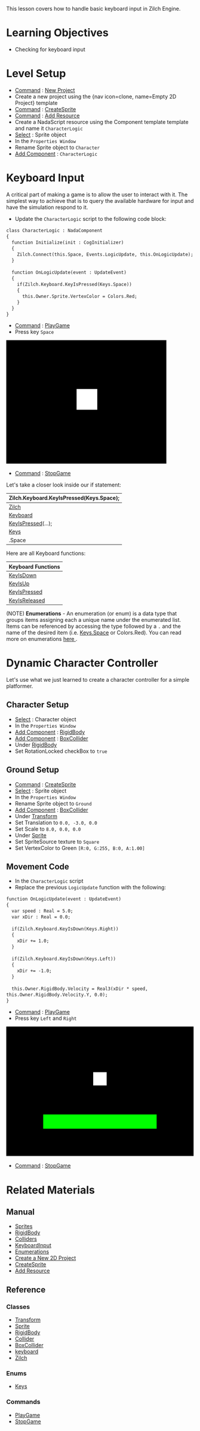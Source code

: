 This lesson covers how to handle basic keyboard input in Zilch Engine.


 # Learning Objectives

- Checking for keyboard input

 # Level Setup
- [ Command](../../zilchmanual/editor/editorcommands/commands.md) : [ New Project](../../../code_reference/command_reference.md#newproject)
 - Create a new project using the {nav icon=clone, name=Empty 2D Project} template
- [ Command](../../zilchmanual/editor/editorcommands/commands.md) : [CreateSprite](../../zilchmanual/editor/editorcommands/createobject.md)
- [ Command](../../zilchmanual/editor/editorcommands/commands.md) : [Add Resource](../../zilchmanual/editor/editorcommands/resourceadding.md)
 - Create a NadaScript resource using the Component template template and name it `CharacterLogic`
- [Select](../../zilchmanual/editor/editorcommands/selectobject.md) : Sprite object
- In the `Properties Window`
 - Rename Sprite object to `Character`
 - [Add Component](../../zilchmanual/editor/addremovecomponent.md) : `CharacterLogic`

 # Keyboard Input

A critical part of making a game is to allow the user to interact with it. The simplest way to achieve that is to query the available hardware for input and have the simulation respond to it.

 - Update the `CharacterLogic` script to the following code block:

```TS:Keyboard Input
class CharacterLogic : NadaComponent
{
  function Initialize(init : CogInitializer)
  {
    Zilch.Connect(this.Space, Events.LogicUpdate, this.OnLogicUpdate);
  }

  function OnLogicUpdate(event : UpdateEvent)
  {
    if(Zilch.Keyboard.KeyIsPressed(Keys.Space))
    {
      this.Owner.Sprite.VertexColor = Colors.Red;
    }
  }
}
```
- [ Command](../../zilchmanual/editor/editorcommands/commands.md) : [ PlayGame](../../../code_reference/command_reference.md#playgame)
 - Press key `Space`



![SimpleInput](https://raw.githubusercontent.com/ZilchEngine/ZilchFiles/master/doc_files/89953.gif)


- [ Command](../../zilchmanual/editor/editorcommands/commands.md) : [ StopGame](../../../code_reference/command_reference.md#stopgame)

Let's take a closer look inside our if statement:

| Zilch.Keyboard.KeyIsPressed(Keys.Space); |
|-----------------------------------------------|
| [Zilch](../../../code_reference/class_reference/zilch.md) | Accessing the Zilch engine class |
| [Keyboard](../../../code_reference/class_reference/keyboard.md) | Accessing Keyboard class |
| [KeyIsPressed](../../../code_reference/class_reference/keyboard.md#keyispressed-zilch-engine)(...); | Function that determines whether a given key has been pressed this frame |
| [Keys](../../../code_reference/enum_reference.md#keys) | Enumeration containing all keyboard keys |
| .Space |  The enumeration index corresponding to the `Space` key |

Here are all Keyboard functions:

| Keyboard Functions |
|-----------------------|
| [KeyIsDown](../../../code_reference/class_reference/keyboard.md#keyisdown-zilch-engine-do) | Checks whether a given key is currently down this frame |
| [KeyIsUp](../../../code_reference/class_reference/keyboard.md#keyisup-zilch-engine-docu) | Checks whether a given key is currently down this frame|
| [KeyIsPressed](../../../code_reference/class_reference/keyboard.md#keyispressed-zilch-engine) | Checks whether a given key was pressed this frame |
| [KeyIsReleased](../../../code_reference/class_reference/keyboard.md#keyisreleased-zilch-engin) | Checks whether a given key was released this frame |

(NOTE) **Enumerations** - 
An enumeration (or enum) is a data type that groups items assigning each a unique name under the enumerated list. Items can be referenced by accessing the type followed by a `.` and the name of the desired item (i.e. [Keys.Space](../../../code_reference/enum_reference.md#keys) or Colors.Red). You can read more on enumerations [ here ](../../zilchmanual/nada_in_zilch/enums.md).

 # Dynamic Character Controller

Let's use what we just learned to create a character controller for a simple platformer.

 ## Character Setup

- [Select](../../zilchmanual/editor/editorcommands/selectobject.md) : Character object
- In the `Properties Window`
 - [Add Component](../../zilchmanual/editor/addremovecomponent.md) : [RigidBody](../../../code_reference/class_reference/rigidbody.md)
 - [Add Component](../../zilchmanual/editor/addremovecomponent.md) : [BoxCollider](../../../code_reference/class_reference/boxcollider.md)
 - Under [RigidBody](../../../code_reference/class_reference/rigidbody.md)
  - Set RotationLocked checkBox to `true`

 ## Ground Setup

- [ Command](../../zilchmanual/editor/editorcommands/commands.md) : [CreateSprite](../../zilchmanual/editor/editorcommands/createobject.md)
- [Select](../../zilchmanual/editor/editorcommands/selectobject.md) : Sprite object
- In the `Properties Window`
 - Rename Sprite object to `Ground`
 - [Add Component](../../zilchmanual/editor/addremovecomponent.md) : [BoxCollider](../../../code_reference/class_reference/boxcollider.md)
 - Under [Transform](../../../code_reference/class_reference/transform.md)
  - Set Translation  to `0.0, -3.0, 0.0`
  - Set Scale  to `8.0, 0.0, 0.0`
 - Under [Sprite](../../../code_reference/class_reference/sprite.md) 
  - Set SpriteSource texture to `Square`
  - Set VertexColor  to Green `[R:0, G:255, B:0, A:1.00]`

 ## Movement Code

 - In the `CharacterLogic` script
  - Replace the previous `LogicUpdate` function with the following:

```TS:Movement Logic
function OnLogicUpdate(event : UpdateEvent)
{
  var speed : Real = 5.0;
  var xDir : Real = 0.0;
  
  if(Zilch.Keyboard.KeyIsDown(Keys.Right))
  {
    xDir += 1.0;
  }
  
  if(Zilch.Keyboard.KeyIsDown(Keys.Left))
  {
    xDir += -1.0;
  }
  
  this.Owner.RigidBody.Velocity = Real3(xDir * speed, this.Owner.RigidBody.Velocity.Y, 0.0);
}
```

- [ Command](../../zilchmanual/editor/editorcommands/commands.md) : [ PlayGame](../../../code_reference/command_reference.md#playgame)
 - Press key `Left` and `Right`



![CharacterMovement](https://raw.githubusercontent.com/ZilchEngine/ZilchFiles/master/doc_files/89976.gif)


- [ Command](../../zilchmanual/editor/editorcommands/commands.md) : [ StopGame](../../../code_reference/command_reference.md#stopgame)

 # Related Materials

 ## Manual
- [Sprites](../../zilchmanual/graphics/sprites.md)
- [RigidBody](../../zilchmanual/physics/rigidbody.md)
- [Colliders](../../zilchmanual/physics/colliders.md)
- [KeyboardInput](../../zilchmanual/gameplay/input/keyboardinput.md)
- [ Enumerations ](../../zilchmanual/nada_in_zilch/enums.md)
- [Create a New 2D Project](../../zilchmanual/editor/editorcommands/launchernewproject.md)
- [CreateSprite](../../zilchmanual/editor/editorcommands/createobject.md)
- [Add Resource](../../zilchmanual/editor/editorcommands/resourceadding.md)

 ## Reference
 ### Classes
- [Transform](../../../code_reference/class_reference/transform.md)
- [Sprite](../../../code_reference/class_reference/sprite.md)
- [RigidBody](../../../code_reference/class_reference/rigidbody.md)
- [Collider](../../../code_reference/class_reference/collider.md)
- [BoxCollider](../../../code_reference/class_reference/boxcollider.md)
- [keyboard](../../../code_reference/class_reference/keyboard.md)
- [Zilch](../../../code_reference/class_reference/zilch.md)

 ### Enums
- [Keys](../../../code_reference/enum_reference.md#keys)

 ### Commands

- [ PlayGame](../../../code_reference/command_reference.md#playgame)
- [ StopGame](../../../code_reference/command_reference.md#stopgame) 

 